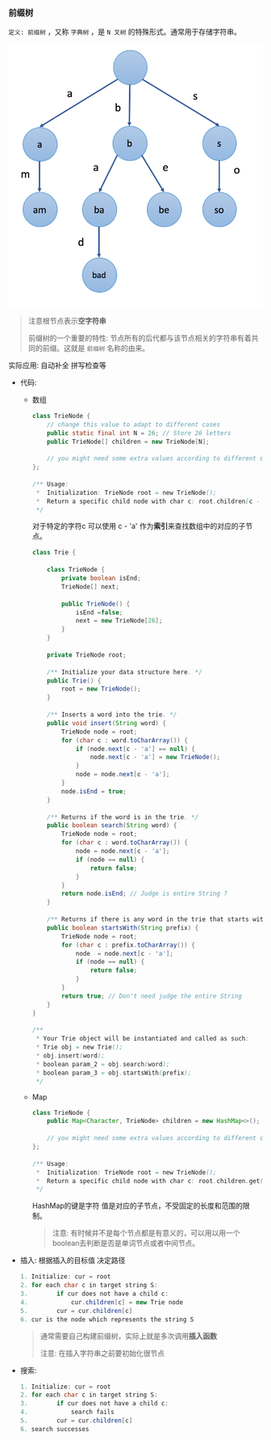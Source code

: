### 前缀树

`定义: 前缀树` ，又称 `字典树` ，是 `N 叉树` 的特殊形式。通常用于存储字符串。

![img](前缀树.assets/screen-shot-2018-01-31-at-163403.png)

> 注意根节点表示**空字符串**
>
> 前缀树的一个重要的特性: 节点所有的后代都与该节点相关的字符串有着共同的前缀。这就是 `前缀树` 名称的由来。

实际应用: 自动补全 拼写检查等

- 代码:

  - 数组

    ```java
    class TrieNode {
        // change this value to adapt to different cases
        public static final int N = 26; // Store 26 letters
        public TrieNode[] children = new TrieNode[N];
        
        // you might need some extra values according to different cases
    };
    
    /** Usage:
     *  Initialization: TrieNode root = new TrieNode();
     *  Return a specific child node with char c: root.children[c - 'a']
     */
    
    ```

    对于特定的字符c 可以使用 c - 'a' 作为**索引**来查找数组中的对应的子节点。

    ```java
    class Trie {
    
        class TrieNode {
            private boolean isEnd;
            TrieNode[] next;
    
            public TrieNode() {
                isEnd =false;
                next = new TrieNode[26];
            }
        }
    
        private TrieNode root;
    
        /** Initialize your data structure here. */
        public Trie() {
            root = new TrieNode();
        }
        
        /** Inserts a word into the trie. */
        public void insert(String word) {
            TrieNode node = root;
            for (char c : word.toCharArray()) {
                if (node.next[c - 'a'] == null) {
                    node.next[c - 'a'] = new TrieNode();
                }
                node = node.next[c - 'a'];
            }
            node.isEnd = true;
        }
        
        /** Returns if the word is in the trie. */
        public boolean search(String word) {
            TrieNode node = root;
            for (char c : word.toCharArray()) {
                node = node.next[c - 'a'];
                if (node == null) {
                    return false;
                }
            }
            return node.isEnd; // Judge is entire String ?
        }
        
        /** Returns if there is any word in the trie that starts with the given prefix. */
        public boolean startsWith(String prefix) {
            TrieNode node = root;
            for (char c : prefix.toCharArray()) {
                node  = node.next[c - 'a'];
                if (node == null) {
                    return false;
                }
            }
            return true; // Don't need judge the entire String 
        }
    }
    
    /**
     * Your Trie object will be instantiated and called as such:
     * Trie obj = new Trie();
     * obj.insert(word);
     * boolean param_2 = obj.search(word);
     * boolean param_3 = obj.startsWith(prefix);
     */
    ```

    

  - Map

    ```java
    class TrieNode {
        public Map<Character, TrieNode> children = new HashMap<>();
        
        // you might need some extra values according to different cases
    };
    
    /** Usage:
     *  Initialization: TrieNode root = new TrieNode();
     *  Return a specific child node with char c: root.children.get(c)
     */
    ```

    HashMap的键是字符 值是对应的子节点，不受固定的长度和范围的限制。

    > 注意: 有时候并不是每个节点都是有意义的，可以用以用一个boolean去判断是否是单词节点或者中间节点。

- 插入: 根据插入的目标值 决定路径

  ```java
  1. Initialize: cur = root
  2. for each char c in target string S:
  3. 		if cur does not have a child c:
  4.			cur.children[c] = new Trie node
  5.		cur = cur.children[c]
  6. cur is the node which represents the string S
  ```

  > 通常需要自己构建前缀树，实际上就是多次调用**插入函数**
  >
  > 注意: 在插入字符串之前要初始化很节点

- 搜索: 

  ```java
  1. Initialize: cur = root
  2. for each char c in target string S:
  3. 		if cur does not have a child c:
  4.			search fails
  5.		cur = cur.children[c]
  6. search successes
  ```

  

















































